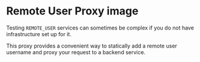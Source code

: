 # Remote User Proxy image

Testing `REMOTE_USER` services can sometimes be complex if you do not have
infrastructure set up for it.

This proxy provides a convenient way to statically add a remote user username
and proxy your request to a backend service.
